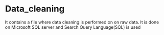 # Data_cleaning
It contains a file where data cleaning is performed on on raw data. It is done on Microsoft SQL server and Search Query Language(SQL) is used
